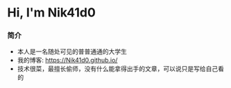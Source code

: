 # Hi, I'm Nik41d0

### 简介
* 本人是一名随处可见的普普通通的大学生
* 我的博客: https://Nik41d0.github.io/
* 技术很菜，最擅长偷师，没有什么能拿得出手的文章，可以说只是写给自己看的





<!--
**Nikaid0/Nikaid0** is a ✨ _special_ ✨ repository because its `README.md` (this file) appears on your GitHub profile.

Here are some ideas to get you started:

- 🔭 I’m currently working on ...
- 🌱 I’m currently learning ...
- 👯 I’m looking to collaborate on ...
- 🤔 I’m looking for help with ...
- 💬 Ask me about ...
- 📫 How to reach me: ...
- 😄 Pronouns: ...
- ⚡ Fun fact: ...
-->
